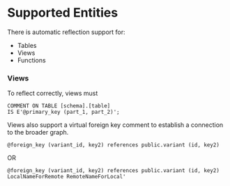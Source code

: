 # Supported Entities

There is automatic reflection support for:

- Tables
- Views
- Functions



### Views

To reflect correctly, views must

```
COMMENT ON TABLE [schema].[table]
IS E'@primary_key (part_1, part_2)';
```

Views also support a virtual foreign key comment to establish a connection to the broader graph.

```
@foreign_key (variant_id, key2) references public.variant (id, key2)
```
OR
```
@foreign_key (variant_id, key2) references public.variant (id, key2) LocalNameForRemote RemoteNameForLocal'
```
